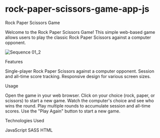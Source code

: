 # rock-paper-scissors-game-app-js

Rock Paper Scissors Game

Welcome to the Rock Paper Scissors Game! This simple web-based game allows users to play the classic Rock Paper Scissors against a computer opponent.

![Sequence 01_2](https://github.com/ismailtaher/rock-paper-scissors-game-app-js/assets/57496063/6e58967e-fd60-4f9d-bf2e-2734ea5d7166)


Features

Single-player Rock Paper Scissors against a computer opponent.
Session and all-time score tracking.
Responsive design for various screen sizes.


Usage

Open the game in your web browser.
Click on your choice (rock, paper, or scissors) to start a new game.
Watch the computer's choice and see who wins the round.
Play multiple rounds to accumulate session and all-time scores.
Use the "Play Again" button to start a new game.



Technologies Used

JavaScript
SASS
HTML

